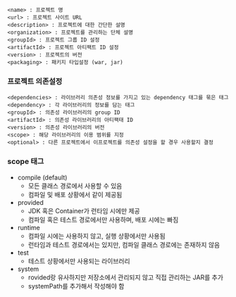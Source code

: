 ```
<name> : 프로젝트 명
<url> : 프로젝트 사이트 URL
<description> : 프로젝트에 대한 간단한 설명
<organization> : 프로젝트를 관리하는 단체 설명
<groupId> : 프로젝트 그룹 ID 설정
<artifactId> : 프로젝트 아티팩트 ID 설정
<version> : 프로젝트의 버전
<packaging> : 패키지 타입설정 (war, jar)
```

### 프로젝트 의존설정
```
<dependencies> : 라이브러리 의존성 정보를 가지고 있는 dependency 태그를 묶은 태그
<dependency> : 각 라이브러리의 정보를 담는 태그
<groupId> : 의존성 라이브러리의 group ID
<artifactId> : 의존성 라이브러리의 아티팩태 ID
<version> : 의존성 라이브러리의 버전
<scope> : 해당 라이브러리의 이용 범위를 지정
<optional> : 다른 프로젝트에서 이프로젝트를 의존성 설정을 할 경우 사용할지 결정
```
	
### scope 태그
- compile (default)
  	- 모든 클래스 경로에서 사용할 수 있음  
	- 컴파일 및 배포 상황에서 같이 제공됨
- provided  
	- JDK 혹은 Container가 런타임 시에만 제공  
	- 컴파일 혹은 테스트 경로에서만 사용하며, 배포 시에는 빠짐
- runtime  
	- 컴파일 시에는 사용하지 않고, 실행 상황에서만 사용됨  
	- 런타임과 테스트 경로에서는 있지만, 컴파일 클래스 경로에는 존재하지 않음
- test  
	- 테스트 상황에서만 사용되는 라이브러리  
-  system  
  	- rovided랑 유사하지만 저장소에서 관리되지 않고 직접 관리하는 JAR를 추가  
	- systemPath를 추가해서 작성해야 함
 

